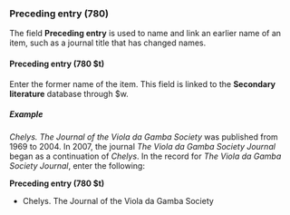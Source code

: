 ### Preceding entry (780)

The field **Preceding entry** is used to name and link an earlier name of an item, such as a journal title that has changed names.

#### Preceding entry (780 $t)

Enter the former name of the item. This field is linked to the **Secondary literature** database through $w.

##### Example

_Chelys. The Journal of the Viola da Gamba Society_ was published from 1969 to 2004. In 2007, the journal _The Viola da Gamba Society Journal_ began as a continuation of _Chelys_. In the record for _The Viola da Gamba Society Journal_, enter the following:

**Preceding entry (780 $t)**
- Chelys. The Journal of the Viola da Gamba Society</em>
